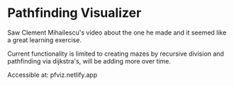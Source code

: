 # Pathfinding Visualizer

Saw Clement Mihailescu's video about the one he made and it seemed like a great learning exercise. 

Current functionality is limited to creating mazes by recursive division and pathfinding via dijkstra's, will be adding more over time. 

Accessible at: pfviz.netlify.app
